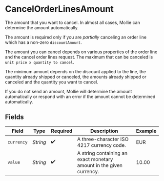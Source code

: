# CancelOrderLinesAmount

The amount that you want to cancel. In almost all cases, Mollie can determine the amount
automatically.

The amount is required only if you are *partially* canceling an order line which has a non-zero
`discountAmount`.

The amount you can cancel depends on various properties of the order line and the cancel order
lines request. The maximum that can be canceled is `unit price x quantity to cancel`.

The minimum amount depends on the discount applied to the line, the quantity already shipped or
canceled, the amounts already shipped or canceled and the quantity you want to cancel.

If you do not send an amount, Mollie will determine the amount automatically or respond with an
error if the amount cannot be determined automatically.


## Fields

| Field                                                               | Type                                                                | Required                                                            | Description                                                         | Example                                                             |
| ------------------------------------------------------------------- | ------------------------------------------------------------------- | ------------------------------------------------------------------- | ------------------------------------------------------------------- | ------------------------------------------------------------------- |
| `currency`                                                          | *String*                                                            | :heavy_check_mark:                                                  | A three-character ISO 4217 currency code.                           | EUR                                                                 |
| `value`                                                             | *String*                                                            | :heavy_check_mark:                                                  | A string containing an exact monetary amount in the given currency. | 10.00                                                               |